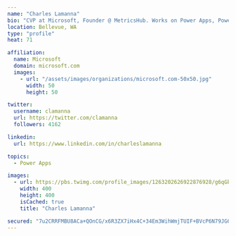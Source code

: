 ```yaml
---
name: "Charles Lamanna"
bio: "CVP at Microsoft, Founder @ MetricsHub. Works on Power Apps, Power Automate, Power Virtual Agent, Common Data Service and Dynamics 365."
location: Bellevue, WA
type: "profile"
heat: 71

affiliation:
  name: Microsoft
  domain: microsoft.com
  images:
    - url: "/assets/images/organizations/microsoft.com-50x50.jpg"
      width: 50
      height: 50

twitter:
  username: clamanna
  url: https://twitter.com/clamanna
  followers: 4162

linkedin:
  url: https://www.linkedin.com/in/charleslamanna

topics:
  - Power Apps

images:
  - url: https://pbs.twimg.com/profile_images/1263202626922876928/g6qGbHZ-_400x400.jpg
    width: 400
    height: 400
    isCached: true
    title: "Charles Lamanna"

secured: "7u2CRRFMBU8ACa+QOnCG/x6R3ZX7iHx4C+34Em3WihWmjTUIF+BVcP6N79JG0MVfQU4eJ6P0HJXr2IVlVC2bv8NlN3IV/aVPsbcyox/uyqsLT4KpjCY+soPztfAtqbFzDRvjpUKZ3wYHN78+EHBbMIIXzzacpNBWMMjk774ja8RjRZ8G579g0pvB18KugcSsQTWTlfEHN8zsiF9C8hdMhw5g25iG4piQsjAx/A3xE4GMBsy/KGTwYKtmApcPOLi5VO/6Pb5pWLKt+XtoyHbgwyJD6UTVKL2UkB+wSTsjzvLM9E4VQ9XVbCJHm6NZoxgN0ZpWIbyEEFiu08GkY7atHDmOGstL9zRUH0Yfr1EEcF5qudEO2EqYSxtuchh1LMzGXKvGvEwf79J9FIbvXMr/DaT6TsmJ4cTOLD6kZRv6YsQ=;cZ3uCcQinPsDwboxAN156w=="
---
```


